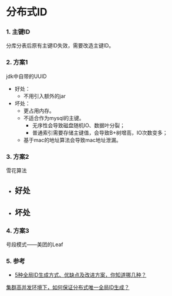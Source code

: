 # 分布式ID

### 1. 主键ID

分库分表后原有主键ID失效，需要改造主键ID。

### 2. 方案1

jdk中自带的UUID

- 好处：
   - 不用引入额外的jar
- 坏处：
   - 更占用内存。
   - 不适合作为mysql的主键。
      - 无序性会导致磁盘随机IO、数据叶分裂；
      - 普通索引需要存储主键值，会导致B+树增高，IO次数变多；
   - 基于mac的地址算法会导致mac地址泄漏。


### 3. 方案2

雪花算法

- 好处
   - 

- 坏处
   - 



### 4. 方案3


号段模式——美团的Leaf



### 5. 参考

- [5种全局ID生成方式、优缺点及改进方案，你知道哪几种？](https://chenjiabing666.github.io/2021/08/15/5%E7%A7%8D%E5%85%A8%E5%B1%80ID%E7%94%9F%E6%88%90%E6%96%B9%E5%BC%8F%E3%80%81%E4%BC%98%E7%BC%BA%E7%82%B9%E5%8F%8A%E6%94%B9%E8%BF%9B%E6%96%B9%E6%A1%88%EF%BC%8C%E4%BD%A0%E7%9F%A5%E9%81%93%E5%93%AA%E5%87%A0%E7%A7%8D%EF%BC%9F/)

[集群高并发环境下，如何保证分布式唯一全局ID生成？](https://mp.weixin.qq.com/s/XJbWqSMloUXOl0DGbHw_og)

